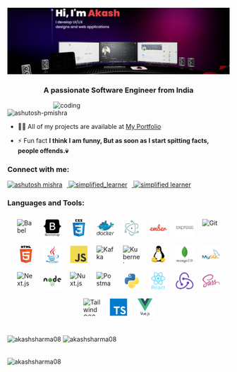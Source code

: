 ![logo](https://github.com/akashsharma08/akashsharma08/blob/main/Banner.png)

<h3 align="center">A passionate Software Engineer from India</h3>

<img align="right" alt="coding" width="400" src="https://user-images.githubusercontent.com/55389276/140866485-8fb1c876-9a8f-4d6a-98dc-08c4981eaf70.gif">

<p align="left"> <img src="https://komarev.com/ghpvc/?username=ashutosh-pmishra&label=Profile%20views&color=0e75b6&style=flat" alt="ashutosh-pmishra" /> </p>

- 👨‍💻 All of my projects are available at [My Portfolio](https://3d-portfolio-hu33.vercel.app/)

- ⚡ Fun fact **I think I am funny, But as soon as I start spitting facts, people offends.💀**

<h3 style="text-align: left;">Connect with me:</h3>
<p style="text-align: left;" class="social-links">
    <a href="https://linkedin.com/in/akashsharma08" target="blank">
        <img style="margin-right: 10px; width: 30px; height: 30px;" src="https://raw.githubusercontent.com/rahuldkjain/github-profile-readme-generator/master/src/images/icons/Social/linked-in-alt.svg" alt="ashutosh mishra">
    </a>
    <a href="https://instagram.com/_polonium8_" target="blank">
        <img style="margin-right: 10px; width: 30px; height: 30px;" src="https://raw.githubusercontent.com/rahuldkjain/github-profile-readme-generator/master/src/images/icons/Social/instagram.svg" alt="simplified_learner">
    </a>
    <a href="https://auth.geeksforgeeks.org/user/includepolo" target="blank">
        <img style="margin-right: 10px; width: 30px; height: 30px;" src="https://raw.githubusercontent.com/rahuldkjain/github-profile-readme-generator/master/src/images/icons/Social/youtube.svg" alt="simplified learner">
    </a>
</p>

<h3 style="text-align: left;">Languages and Tools:</h3>

<div style="display: flex; flex-wrap: wrap; justify-content: center;" class="languages-tools">
    <img style="margin: 10px; width: 40px; height: 40px;" src="https://www.vectorlogo.zone/logos/babeljs/babeljs-icon.svg" alt="Babel">
    <img style="margin: 10px; width: 40px; height: 40px;" src="https://raw.githubusercontent.com/devicons/devicon/master/icons/bootstrap/bootstrap-plain-wordmark.svg" alt="Bootstrap">
    <img style="margin: 10px; width: 40px; height: 40px;" src="https://raw.githubusercontent.com/devicons/devicon/master/icons/css3/css3-original-wordmark.svg" alt="CSS3">
    <img style="margin: 10px; width: 40px; height: 40px;" src="https://raw.githubusercontent.com/devicons/devicon/master/icons/docker/docker-original-wordmark.svg" alt="Docker">
    <img style="margin: 10px; width: 40px; height: 40px;" src="https://raw.githubusercontent.com/devicons/devicon/master/icons/electron/electron-original.svg" alt="Electron">
    <img style="margin: 10px; width: 40px; height: 40px;" src="https://raw.githubusercontent.com/devicons/devicon/master/icons/ember/ember-original-wordmark.svg" alt="Ember">
    <img style="margin: 10px; width: 40px; height: 40px;" src="https://raw.githubusercontent.com/devicons/devicon/master/icons/express/express-original-wordmark.svg" alt="Express">
    <img style="margin: 10px; width: 40px; height: 40px;" src="https://www.vectorlogo.zone/logos/git-scm/git-scm-icon.svg" alt="Git">
    <img style="margin: 10px; width: 40px; height: 40px;" src="https://raw.githubusercontent.com/devicons/devicon/master/icons/html5/html5-original-wordmark.svg" alt="HTML5">
    <img style="margin: 10px; width: 40px; height: 40px;" src="https://raw.githubusercontent.com/devicons/devicon/master/icons/java/java-original.svg" alt="Java">
    <img style="margin: 10px; width: 40px; height: 40px;" src="https://raw.githubusercontent.com/devicons/devicon/master/icons/javascript/javascript-original.svg" alt="JavaScript">
    <img style="margin: 10px; width: 40px; height: 40px;" src="https://www.vectorlogo.zone/logos/apache_kafka/apache_kafka-icon.svg" alt="Kafka">
    <img style="margin: 10px; width: 40px; height: 40px;" src="https://www.vectorlogo.zone/logos/kubernetes/kubernetes-icon.svg" alt="Kubernetes">
    <img style="margin: 10px; width: 40px; height: 40px;" src="https://raw.githubusercontent.com/devicons/devicon/master/icons/linux/linux-original.svg" alt="Linux">
    <img style="margin: 10px; width: 40px; height: 40px;" src="https://raw.githubusercontent.com/devicons/devicon/master/icons/mongodb/mongodb-original-wordmark.svg" alt="MongoDB">
    <img style="margin: 10px; width: 40px; height: 40px;" src="https://raw.githubusercontent.com/devicons/devicon/master/icons/mysql/mysql-original-wordmark.svg" alt="MySQL">
    <img style="margin: 10px; width: 40px; height: 40px;" src="https://cdn.worldvectorlogo.com/logos/nextjs-2.svg" alt="Next.js">
    <img style="margin: 10px; width: 40px; height: 40px;" src="https://raw.githubusercontent.com/devicons/devicon/master/icons/nodejs/nodejs-original-wordmark.svg" alt="Node.js">
    <img style="margin: 10px; width: 40px; height: 40px;" src="https://www.vectorlogo.zone/logos/nuxtjs/nuxtjs-icon.svg" alt="Nuxt.js">
    <img style="margin: 10px; width: 40px; height: 40px;" src="https://www.vectorlogo.zone/logos/getpostman/getpostman-icon.svg" alt="Postman">
    <img style="margin: 10px; width: 40px; height: 40px;" src="https://raw.githubusercontent.com/devicons/devicon/master/icons/python/python-original.svg" alt="Python">
    <img style="margin: 10px; width: 40px; height: 40px;" src="https://raw.githubusercontent.com/devicons/devicon/master/icons/react/react-original-wordmark.svg" alt="React">
    <img style="margin: 10px; width: 40px; height: 40px;" src="https://raw.githubusercontent.com/devicons/devicon/master/icons/redux/redux-original.svg" alt="Redux">
    <img style="margin: 10px; width: 40px; height: 40px;" src="https://raw.githubusercontent.com/devicons/devicon/master/icons/sass/sass-original.svg" alt="Sass">
    <img style="margin: 10px; width: 40px; height: 40px;" src="https://www.vectorlogo.zone/logos/tailwindcss/tailwindcss-icon.svg" alt="Tailwind CSS">
    <img style="margin: 10px; width: 40px; height: 40px;" src="https://raw.githubusercontent.com/devicons/devicon/master/icons/typescript/typescript-original.svg" alt="TypeScript">
    <img style="margin: 10px; width: 40px; height: 40px;" src="https://raw.githubusercontent.com/devicons/devicon/master/icons/vuejs/vuejs-original-wordmark.svg" alt="Vue.js">
</div>
<p><img class="stats" align="left" src="https://github-readme-stats.vercel.app/api/top-langs?username=akashsharma08&show_icons=true&locale=en&layout=compact" alt="akashsharma08" style="margin-top: 20px;"></p>

<p>&nbsp;<img class="stats" align="center" src="https://github-readme-stats.vercel.app/api?username=akashsharma08&show_icons=true&locale=en" alt="akashsharma08" style="margin-top: 20px;"></p>

<p><img class="stats" align="center" src="https://github-readme-streak-stats.herokuapp.com/?user=akashsharma08&" alt="akashsharma08" style="margin-top: 20px;"></p>

